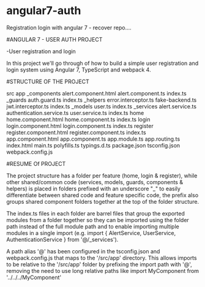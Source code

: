 # angular7-auth
Registration login with angular 7 - recover repo....

#ANGULAR 7 - USER AUTH PROJECT

-User registration and login 

In this project we'll go through of how to build a simple user registration and login system using Angular 7, TypeScript and webpack 4.


#STRUCTURE OF THE PROJECT

src
app
_components
alert.component.html
alert.component.ts
index.ts
_guards
auth.guard.ts
index.ts
_helpers
error.interceptor.ts
fake-backend.ts
jwt.interceptor.ts
index.ts
_models
user.ts
index.ts
_services
alert.service.ts
authentication.service.ts
user.service.ts
index.ts
home
home.component.html
home.component.ts
index.ts
login
login.component.html
login.component.ts
index.ts
register
register.component.html
register.component.ts
index.ts
app.component.html
app.component.ts
app.module.ts
app.routing.ts
index.html
main.ts
polyfills.ts
typings.d.ts
package.json
tsconfig.json
webpack.config.js


#RESUME Of PROJECT

The project structure has a folder per feature (home, login & register), while other shared/common code (services, models, guards, components & helpers) is placed in folders prefixed with an underscore "_" to easily differentiate between shared code and feature specific code, the prefix also groups shared component folders together at the top of the folder structure.

The index.ts files in each folder are barrel files that group the exported modules from a folder together so they can be imported using the folder path instead of the full module path and to enable importing multiple modules in a single import (e.g. import { AlertService, UserService, AuthenticationService } from '@/_services').

A path alias '@' has been configured in the tsconfig.json and webpack.config.js that maps to the '/src/app' directory. This allows imports to be relative to the '/src/app' folder by prefixing the import path with '@', removing the need to use long relative paths like import MyComponent from '../../../MyComponent'